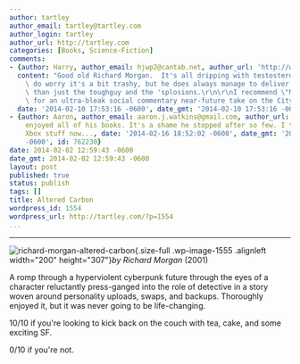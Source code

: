 ```yaml
---
author: tartley
author_email: tartley@tartley.com
author_login: tartley
author_url: http://tartley.com
categories: [Books, Science-Fiction]
comments:
- {author: Harry, author_email: hjwp2@cantab.net, author_url: 'http://www.obeythetestinggoat.com',
  content: "Good old Richard Morgan.  It's all dripping with testosterone, so you\
    \ do worry it's a bit trashy, but he does always manage to deliver slightly more\
    \ than just the toughguy and the 'splosions.\r\n\r\nI recommend \"Market Forces\"\
    \ for an ultra-bleak social commentary near-future take on the City of London...",
  date: '2014-02-10 17:53:16 -0600', date_gmt: '2014-02-10 17:53:16 -0600', id: 749773}
- {author: Aaron, author_email: aaron.j.watkins@gmail.com, author_url: '', content: I
    enjoyed all of his books. It's a shame he stopped after so few. I think he's doing
    Xbox stuff now..., date: '2014-02-16 18:52:02 -0600', date_gmt: '2014-02-16 18:52:02
    -0600', id: 762230}
date: 2014-02-02 12:59:43 -0600
date_gmt: 2014-02-02 12:59:43 -0600
layout: post
published: true
status: publish
tags: []
title: Altered Carbon
wordpress_id: 1554
wordpress_url: http://tartley.com/?p=1554
...
```

---

![richard-morgan-altered-carbon](http://tartley.com/wp-content/uploads/2014/02/richard-morgan-altered-carbon.jpg){.size-full
.wp-image-1555 .alignleft width="200" height="307"}*by Richard Morgan*
(2001)

A romp through a hyperviolent cyberpunk future through the eyes of a
character reluctantly press-ganged into the role of detective in a story
woven around personality uploads, swaps, and backups. Thoroughly enjoyed
it, but it was never going to be life-changing.

10/10 if you're looking to kick back on the couch with tea, cake, and
some exciting SF.

0/10 if you're not.
